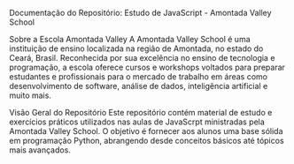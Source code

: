 Documentação do Repositório: Estudo de JavaScript - Amontada Valley School

Sobre a Escola Amontada Valley
A Amontada Valley School é uma instituição de ensino localizada na região de Amontada, no estado do Ceará, Brasil. 
Reconhecida por sua excelência no ensino de tecnologia e programação, a escola oferece cursos e workshops voltados 
para preparar estudantes e profissionais para o mercado de trabalho em áreas como desenvolvimento de software, análise de dados, inteligência artificial e muito mais.

Visão Geral do Repositório
Este repositório contém material de estudo e exercícios práticos utilizados nas aulas de JavaScrpt ministradas pela Amontada Valley School. 
O objetivo é fornecer aos alunos uma base sólida em programação Python, abrangendo desde conceitos básicos até tópicos mais avançados.
